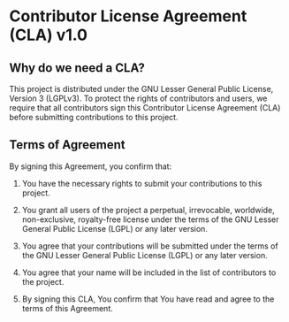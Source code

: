 # Contributor License Agreement (CLA) v1.0

## Why do we need a CLA?

This project is distributed under the GNU Lesser General Public License, Version 3 (LGPLv3). 
To protect the rights of contributors and users, we require that all contributors sign this Contributor License Agreement (CLA) before submitting contributions to this project.

## Terms of Agreement

By signing this Agreement, you confirm that:

1. You have the necessary rights to submit your contributions to this project.

2. You grant all users of the project a perpetual, irrevocable, worldwide, non-exclusive, royalty-free license under the terms of the GNU Lesser General Public License (LGPL) or any later version.

3. You agree that your contributions will be submitted under the terms of the GNU Lesser General Public License (LGPL) or any later version.

4. You agree that your name will be included in the list of contributors to the project.

5. By signing this CLA, You confirm that You have read and agree to the terms of this Agreement.
